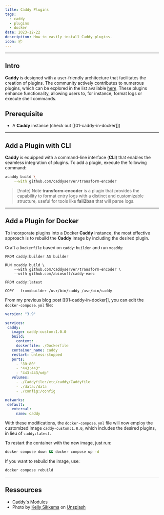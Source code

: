```yaml
---
title: Caddy Plugins
tags:
  - caddy
  - plugins
  - docker
date: 2023-12-22
description: How to easily install Caddy plugins.
icon: 📦
---
```


---

## Intro

**Caddy** is designed with a user-friendly architecture that facilitates the creation of plugins. The community actively contributes to numerous plugins, which can be explored in the list available [here](https://caddyserver.com/docs/modules/). These plugins enhance functionality, allowing users to, for instance, format logs or execute shell commands.

## Prerequisite

- A **Caddy** instance (check out [[01-caddy-in-docker]])

---

## Add a Plugin with CLI

**Caddy** is equipped with a command-line interface (**CLI**) that enables the seamless integration of plugins. To add a plugin, execute the following command:

```bash
xcaddy build \
    --with github.com/caddyserver/transform-encoder
```

> [!note] Note
> **transform-encoder** is a plugin that provides the capability to format entry logs with a distinct and customizable structure, useful for tools like **fail2ban** that will parse logs.

---

## Add a Plugin for Docker

To incorporate plugins into a Docker **Caddy** instance, the most effective approach is to rebuild the **Caddy** image by including the desired plugin.

Craft a `Dockerfile` based on `caddy:builder` and run `xcaddy`:

```docker
FROM caddy:builder AS builder

RUN xcaddy build \
	--with github.com/caddyserver/transform-encoder \
	--with github.com/abiosoft/caddy-exec

FROM caddy:latest

COPY --from=builder /usr/bin/caddy /usr/bin/caddy
```

From my previous blog post [[01-caddy-in-docker]], you can edit the `docker-compose.yml` file:

```yml {5-8}
version: "3.9"

services:
 caddy:
   image: caddy-custom:1.0.0
   build:
     context: .
     dockerfile: ./Dockerfile
   container_name: caddy
   restart: unless-stopped
   ports:
     - "80:80"
     - "443:443"
     - "443:443/udp"
   volumes:
     - ./Caddyfile:/etc/caddy/Caddyfile
     - ./data:/data
	 - ./config:/config

networks:
 default:
   external:
     name: caddy
```

With these modifications, the `docker-compose.yml` file will now employ the customized image `caddy-custom:1.0.0`, which includes the desired plugins, in lieu of `caddy:latest`.

To restart the container with the new image, just run:

```bash
docker compose down && docker compose up -d
```

If you want to rebuild the image, use:

```bash
docker compose rebuild
```

---

## Ressources

- [Caddy's Modules](https://caddyserver.com/docs/modules/)
- Photo by [Kelly Sikkema](https://unsplash.com/@kellysikkema?utm_content=creditCopyText&utm_medium=referral&utm_source=unsplash) on [Unsplash](https://unsplash.com/photos/black-usb-cable-plugged-in-white-electric-socket-7alo7OJVNVw?utm_content=creditCopyText&utm_medium=referral&utm_source=unsplash)
